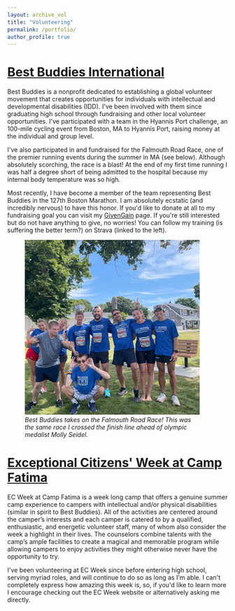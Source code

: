 ```yaml
---
layout: archive_vol
title: "Volunteering"
permalink: /portfolio/
author_profile: true
---
```


# [Best Buddies International](https://www.bestbuddies.org/)
Best Buddies is a nonprofit dedicated to establishing a global volunteer movement that creates opportunities for individuals with intellectual and developmental disabilities (IDD). I've been involved with them since graduating high school through fundraising and other local volunteer opportunities. I've participated with a team in the Hyannis Port challenge, an 100-mile cycling event from Boston, MA to Hyannis Port, raising money at the individual and group level. 

I've also participated in and fundraised for the Falmouth Road Race, one of the premier running events during the summer in MA (see below). Although absolutely scorching, the race is a blast! At the end of my first time running I was half a degree short of being admitted to the hospital because my internal body temperature was so high.

Most recently, I have become a member of the team representing Best Buddies in the 127th Boston Marathon. I am absolutely ecstatic (and incredibly nervous) to have this honor. If you'd like to donate at all to my fundraising goal you can visit my [GivenGain](https://www.givengain.com/ap/sam-dawley-raising-funds-for-best-buddies-international-inc/#timeline) page. If you're still interested but do not have anything to give, no worries! You can follow my training (is suffering the better term?) on Strava (linked to the left).

<div class="centerfig">
    <figure>
        <img src="../files/best_buddies_group.JPG" alt="Falmouth Road Race" style="float: center; width: 400px;" />
        <div class="centercaption" style="width: 400px"><em>
            Best Buddies takes on the Falmouth Road Race! This was the same race I crossed the finish line ahead of olympic medalist Molly Seidel.
        </em></div>
    </figure>
</div>

# [Exceptional Citizens' Week at Camp Fatima](https://www.ecweek.org/)
EC Week at Camp Fatima is a week long camp that offers a genuine summer camp experience to campers with intellectual and/or physical disabilities (similar in spirit to Best Buddies). All of the activities are centered around the camper’s interests and each camper is catered to by a qualified, enthusiastic, and energetic volunteer staff, many of whom also consider the week a highlight in their lives. The counselors combine talents with the camp’s ample facilities to create a magical and memorable program while allowing campers to enjoy activities they might otherwise never have the opportunity to try. 

I've been volunteering at EC Week since before entering high school, serving myriad roles, and will continue to do so as long as I'm able. I can't completely express how amazing this week is, so, if you'd like to learn more I encourage checking out the EC Week website or alternatively asking me directly.